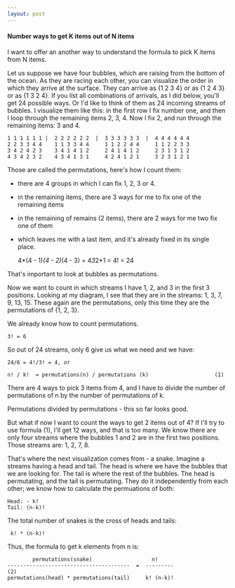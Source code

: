 ```yaml
---
layout: post
---
```


#### Number ways to get K items out of N items

I want to offer an another way to understand
the formula to pick K items from N items.

Let us suppose we have four bubbles, which are raising from the 
bottom of the ocean. As they are racing each other,
you can visualize the order in which they arrive at the surface. They can
arrive as {1 2 3 4} or as {1 2 4 3} or as {1 3 2 4}. If you list all combinations
of arrivals, as I did below, you'll get 24 possible ways.
Or I'd like to think of them as 24 incoming streams of bubbles.
I visualize them like this: in the first row I fix number one, and
then I loop through the remaining items 2, 3, 4. Now I fix 2, and run
through the remaining items: 3 and 4.

    1 1 1 1 1 1 |  2 2 2 2 2 2  |  3 3 3 3 3 3  |  4 4 4 4 4 4 
    2 2 3 3 4 4    1 1 3 3 4 4     1 1 2 2 4 4     1 1 2 2 3 3
    3 4 2 4 2 3    3 4 1 4 1 2     2 4 1 4 1 2     2 3 1 3 1 2
    4 3 4 2 3 2    4 3 4 1 3 1     4 2 4 1 2 1     3 2 3 1 2 1

Those are called the permutations, here's how I count them:

- there are 4 groups in which I can fix 1, 2, 3 or 4.
- in the remaining items, there are 3 ways for me to fix one of the
  remaining items
- in the remaining of remains (2 items), there are 2 ways for me two fix 
  one of them
- which leaves me with a last item, and it's already fixed in
  its single place.

    4*(4 - 1)*(4 - 2)*(4 - 3) = 4*3*2*1 = 4! = 24

That's important to look at bubbles as permutations.

Now we want to count in which streams I have 1, 2, and 3 in the
first 3 positions. Looking at my diagram, I see that they are in the streams:
1, 3, 7, 9, 13, 15. These again are the permutations, only this time they are the permutations
of {1, 2, 3}. 

We already know how to count permutations.

    3! = 6

So out of 24 streams, only 6 give us what we need and we have:

    24/6 = 4!/3! = 4, or
    
    n! / k!  = permutations(n) / permutations (k)                     (1)

There are 4 ways to pick 3 items from 4, and I have to divide the number of
permutations of n by the number of permutations of k.

Permutations divided by permutations - this so far looks good.

But what if now I want to count the ways to get 2 items out of 4? If I'll try to use formula (1),
I'll get 12 ways, and that is too many. We know there are only four streams
where the bubbles 1 and 2 are in the first two positions. Those streams are: 1, 2, 7, 8.

That's where the next visualization comes from - a snake.
Imagine a streams having a head and tail.
The head is where we have the bubbles that we are looking for. The tail is where the rest of the bubbles.
The head is permutating, and the tail is permutating.
They do it independently from each other; we know how to calculate the permuations of both:

    Head: - k!
    Tail: (n-k)!

The total number of snakes is the cross of heads and tails:

     k! * (n-k)!

Thus, the formula to get k elements from n is:

            permutations(snake)                   n!
    ---------------------------------------  =  ---------                (2)
    permutations(head) * permutations(tail)     k! (n-k)!



